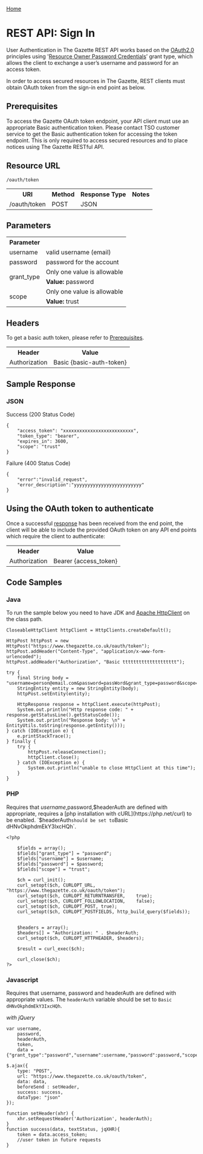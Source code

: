 [Home](../home.md)

# REST API: Sign In

User Authentication in The Gazette REST API works based on the [OAuth2.0](http://tools.ietf.org/html/rfc6749) principles using '[Resource Owner Password Credentials](http://tools.ietf.org/html/rfc6749#page-38)’ grant type, which allows the client to exchange a user’s username and password for an access token.

In order to access secured resources in The Gazette, REST clients must obtain OAuth token from the sign-in end point as below.

## Prerequisites

To access the Gazette OAuth token endpoint, your API client must use an appropriate Basic authentication token. Please contact TSO customer service to get the Basic authentication token for accessing the token endpoint. This is only required to access secured resources and to place notices using The Gazette RESTful API.

## Resource URL ##

`/oauth/token`

<table>
<tr>
<th>URI</th>
<th>Method</th>
<th>Response Type</th>
<th>Notes</th>
</tr>
<tr>
<td>/oauth/token</td>
<td>POST</td>
<td>JSON</td>
<td></td>
</tr>
</table>

## Parameters
<table>
<tr>
<th>Parameter</th>
<th></th>
</tr>
<tr>
<td>username</td>
<td>valid username (email)</td>
</tr>
<tr>
<td>password</td>
<td>password for the account</td>
</tr>
<tr>
<td rowspan=2>grant_type</td>
<td>Only one value is allowable</td>
</tr>
<tr>
<td><b>Value:</b> password</td>
</tr>
<tr>
<td rowspan=2>scope</td>
<td>Only one value is allowable</td>
</tr>
<tr>
<td><b>Value:</b> trust</td>
</tr>
</table>

## Headers

To get a basic auth token, please refer to [Prerequisites](sign-in.md#prerequisites).

<table>
<tr>
<th>Header</th>
<th>Value</th>
</tr>
<tr>
<td>Authorization</td>
<td>Basic {basic-auth-token}</td>
</tr>
</table>

## Sample Response
### JSON
Success (200 Status Code)
	
	{  
		"access_token": "xxxxxxxxxxxxxxxxxxxxxxxxxx",  
		"token_type": "bearer",  
		"expires_in": 3600,  
		"scope": "trust"
	}
	
Failure	(400 Status Code)

	{
		"error":"invalid_request",
		"error_description":"yyyyyyyyyyyyyyyyyyyyyyyyy"
	}
	
## Using the OAuth token to authenticate

Once a successful [response](sign-in.md#sample-response) has been received from the end point, the client will be able to include the provided OAuth token on any API end points which require the client to authenticate:

<table>
<tr>
<th>Header</th>
<th>Value</th>
</tr>
<tr>
<td>Authorization</td>
<td>Bearer {access_token}</td>
</tr>
</table>

## Code Samples

### Java
To run the sample below you need to have JDK and [Apache HttpClient](https://hc.apache.org/httpcomponents-client-ga/index.html) on the class path.
	
	CloseableHttpClient httpClient = HttpClients.createDefault();

	HttpPost httpPost = new HttpPost("https://www.thegazette.co.uk/oauth/token");
	httpPost.addHeader("Content-Type", "application/x-www-form-urlencoded");
	httpPost.addHeader("Authorization", "Basic tttttttttttttttttttt");

	try {
		final String body = "username=person@email.com&password=passWord&grant_type=password&scope=trust";
		StringEntity entity = new StringEntity(body);
		httpPost.setEntity(entity);

		HttpResponse response = httpClient.execute(httpPost);
		System.out.println("Http response code: " + response.getStatusLine().getStatusCode());
		System.out.println("Response body: \n" + EntityUtils.toString(response.getEntity()));
	} catch (IOException e) {
		e.printStackTrace();
	} finally {
		try {
			httpPost.releaseConnection();
			httpClient.close();
		} catch (IOException e) {
			System.out.println("unable to close HttpClient at this time");
		}
	}
	
### PHP

Requires that $username,$password,$headerAuth are defined with appropriate, requires a [php installation with cURL](https://php.net/curl) to be enabled.
`$headerAuth` should be set to `Basic dHNvOkphdmEkY3IxcHQh`.

	<?php

		$fields = array();
		$fields["grant_type"] = "password";
		$fields["username"] = $username;
		$fields["password"] = $password;
		$fields["scope"] = "trust";

		$ch = curl_init();
		curl_setopt($ch, CURLOPT_URL,				"https://www.thegazette.co.uk/oauth/token");
		curl_setopt($ch, CURLOPT_RETURNTRANSFER,	true);
		curl_setopt($ch, CURLOPT_FOLLOWLOCATION,	false);
		curl_setopt($ch, CURLOPT_POST, true);
		curl_setopt($ch, CURLOPT_POSTFIELDS, http_build_query($fields));
		

		$headers = array();
		$headers[] = "Authorization: " . $headerAuth;
		curl_setopt($ch, CURLOPT_HTTPHEADER, $headers);

		$result = curl_exec($ch);

		curl_close($ch);
	?>

### Javascript
Requires that username, password and headerAuth are defined with appropriate values. The `headerAuth` variable should be set to `Basic dHNvOkphdmEkY3IxcHQh`.

*with jQuery*

	var username,
		password,
		headerAuth,
		token,
		data = {"grant_type":"password","username":username,"password":password,"scope":"trust"}
	
	$.ajax({
		type: "POST",
		url: "https://www.thegazette.co.uk/oauth/token",
		data: data,
		beforeSend : setHeader,
		success: success,
		dataType: "json"
	});

	function setHeader(xhr) {
	    xhr.setRequestHeader('Authorization', headerAuth);
	}
	function success(data, textStatus, jqXHR){
		token = data.access_token;
		//user token in future requests
	}